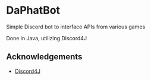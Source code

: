# DaPhatBot

Simple Discord bot to interface APIs from various games

Done in Java, utilizing Discord4J

<!-- Acknowledgements -->
## Acknowledgements
* [Discord4J](https://github.com/Discord4J/Discord4J)